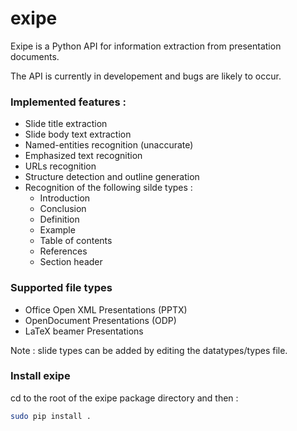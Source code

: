# exipe

Exipe is a Python API for information extraction from presentation documents.

The API is currently in developement and bugs are likely to occur.

### Implemented features : 
* Slide title extraction
* Slide body text extraction
* Named-entities recognition (unaccurate)
* Emphasized text recognition
* URLs recognition
* Structure detection and outline generation
* Recognition of the following silde types : 
  * Introduction 
  * Conclusion
  * Definition 
  * Example
  * Table of contents
  * References
  * Section header
 
### Supported file types
* Office Open XML Presentations (PPTX)
* OpenDocument Presentations (ODP)
* LaTeX beamer Presentations

Note : slide types can be added by editing the datatypes/types file.
### Install exipe
cd to the root of the exipe package directory and then : 
```bash
sudo pip install .
```
